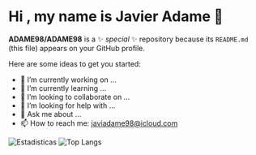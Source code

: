 # Hi , my name is Javier Adame 👋


**ADAME98/ADAME98** is a ✨ _special_ ✨ repository because its `README.md` (this file) appears on your GitHub profile.

Here are some ideas to get you started:

- 🔭 I’m currently working on ...
- 🌱 I’m currently learning ...
- 👯 I’m looking to collaborate on ...
- 🤔 I’m looking for help with ...
- 💬 Ask me about ...
- 📫 How to reach me: javiadame98@icloud.com


![Estadisticas](https://github-readme-stats.vercel.app/api?username=ADAME98&show_icons=true&theme=dark)
![Top Langs](https://github-readme-stats.vercel.app/api/top-langs/?username=ADAME98&layout=compact&theme=dark)
